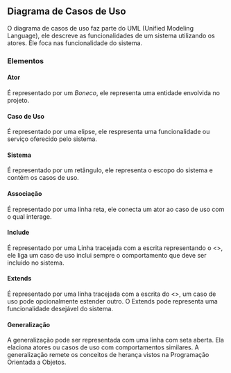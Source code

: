  ## Diagrama de Casos de Uso

 O diagrama de casos de uso faz parte do UML (Unified Modeling Language), ele descreve as funcionalidades de um sistema utilizando os atores. Ele foca nas funcionalidade do sistema.


### **Elementos**

#### **Ator**	
É representado por um *Boneco*, ele representa uma entidade envolvida no projeto.

#### **Caso de Uso**	
É representado por uma elipse, ele respresenta uma funcionalidade ou serviço oferecido pelo sistema.

#### **Sistema** 
É representado por um retângulo, ele representa o escopo do sistema e contém os casos de uso.

#### **Associação**	
É representado por uma linha reta, ele conecta um ator ao caso de uso com o qual interage.

#### **Include**
É representado por uma Linha tracejada com a escrita representando o <<include>>, ele liga um caso de uso inclui sempre o comportamento que deve ser incluido no sistema.

#### **Extends**
É representado por uma linha tracejada com a escrita do <<extend>>, um caso de uso pode opcionalmente estender outro.
O Extends pode representa uma funcionalidade desejável do sistema.


#### Generalização	
A generalização pode ser representada com uma linha com seta aberta. Ela elaciona atores ou casos de uso com comportamentos similares. 
A generalização remete os conceitos de herança vistos na Programação Orientada a Objetos.
